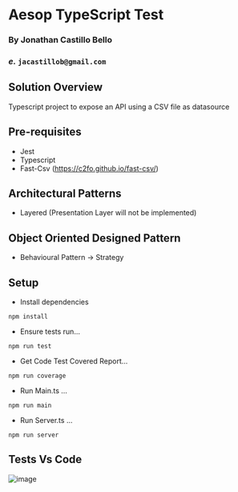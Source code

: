 # Aesop TypeScript Test 

### By Jonathan Castillo Bello
### _e._ `jacastillob@gmail.com`

## Solution Overview

Typescript project to expose an API using a CSV file as datasource 

## Pre-requisites

- Jest
- Typescript
- Fast-Csv (https://c2fo.github.io/fast-csv/)

## Architectural Patterns

-  Layered (Presentation Layer will not be implemented)

## Object Oriented Designed Pattern 

- Behavioural Pattern -> Strategy


## Setup

- Install dependencies 

```shell
npm install
```
- Ensure tests run...

```shell
npm run test
```
- Get Code Test Covered Report...

```shell
npm run coverage
```

- Run Main.ts ...

```shell
npm run main
```

- Run Server.ts ...

```shell
npm run server
```
## Tests Vs Code

![image](https://user-images.githubusercontent.com/17581178/140029542-a8271d57-18c2-44d6-b326-5be418dfd292.png)


